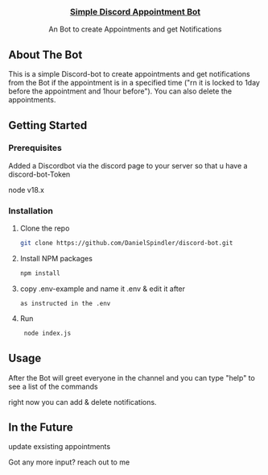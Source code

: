 



<!-- PROJECT LOGO -->
<br />
<div align="center">
  <a href="https://github.com/DanielSpindler/discord-bot">
    <h3 align="center">Simple Discord Appointment Bot</h3>
  </a>
  <p align="center">
    An Bot to create Appointments and get Notifications
    <br />
</div>

<!-- ABOUT THE BOT -->
## About The Bot


This is a simple Discord-bot to create appointments and get notifications from the Bot if the appointment is in a specified time ("rn it is locked to 1day before the appointment and 1hour before").
You can also delete the appointments. 




<!-- GETTING STARTED -->
## Getting Started



### Prerequisites
Added a Discordbot via the discord page to your server so that u have a discord-bot-Token

node v18.x

### Installation


1. Clone the repo
   ```sh
   git clone https://github.com/DanielSpindler/discord-bot.git
   ```
2. Install NPM packages
   ```sh
   npm install
   ```
3. copy .env-example and name it .env & edit it after
   ```env
   as instructed in the .env   
   ```
4. Run
   ```sh
    node index.js
   ```



<!-- USAGE EXAMPLES -->
## Usage

After the Bot will greet everyone in the channel and you can type "help" to see a list of the commands

right now you can add & delete notifications.

## In the Future

update exsisting appointments

Got any more input? reach out to me 
